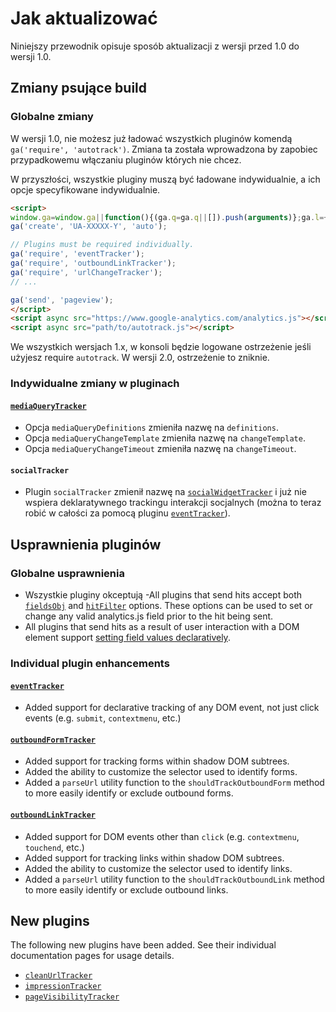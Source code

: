 # Jak aktualizować

Niniejszy przewodnik opisuje sposób aktualizacji z wersji przed 1.0 do wersji 1.0.

## Zmiany psujące build

### Globalne zmiany

W wersji 1.0, nie możesz już ładować wszystkich pluginów komendą `ga('require', 'autotrack')`. Zmiana ta została wprowadzona by zapobiec przypadkowemu włączaniu pluginów których nie chcez.

W przyszłości, wszystkie pluginy muszą być ładowane indywidualnie, a ich opcje specyfikowane indywidualnie.

```html
<script>
window.ga=window.ga||function(){(ga.q=ga.q||[]).push(arguments)};ga.l=+new Date;
ga('create', 'UA-XXXXX-Y', 'auto');

// Plugins must be required individually.
ga('require', 'eventTracker');
ga('require', 'outboundLinkTracker');
ga('require', 'urlChangeTracker');
// ...

ga('send', 'pageview');
</script>
<script async src="https://www.google-analytics.com/analytics.js"></script>
<script async src="path/to/autotrack.js"></script>
```

We wszystkich wersjach 1.x, w konsoli będzie logowane ostrzeżenie jeśli użyjesz require `autotrack`. W wersji 2.0, ostrzeżenie to zniknie.

### Indywidualne zmiany w pluginach

#### [`mediaQueryTracker`](/docs/plugins/media-query-tracker.md)

- Opcja `mediaQueryDefinitions` zmieniła nazwę na `definitions`.
- Opcja `mediaQueryChangeTemplate` zmieniła nazwę na `changeTemplate`.
- Opcja `mediaQueryChangeTimeout` zmieniła nazwę na `changeTimeout`.

#### `socialTracker`

- Plugin `socialTracker` zmienił nazwę na [`socialWidgetTracker`](/docs/plugins/social-widget-tracker.md) i już nie wspiera deklaratywnego trackingu interakcji socjalnych (można to teraz robić w całości za pomocą pluginu [`eventTracker`](/docs/plugins/event-tracker.md)).

## Usprawnienia pluginów

### Globalne usprawnienia

- Wszystkie pluginy okceptują -All plugins that send hits accept both [`fieldsObj`](/docs/common-options.md#fieldsobj) and [`hitFilter`](/docs/common-options.md#hitfilter) options. These options can be used to set or change any valid analytics.js field prior to the hit being sent.
- All plugins that send hits as a result of user interaction with a DOM element support [setting field values declaratively](/docs/common-options.md#attributeprefix).

### Individual plugin enhancements

#### [`eventTracker`](/docs/plugins/event-tracker.md)

- Added support for declarative tracking of any DOM event, not just click events (e.g. `submit`, `contextmenu`, etc.)

#### [`outboundFormTracker`](/docs/plugins/outbound-form-tracker.md)

- Added support for tracking forms within shadow DOM subtrees.
- Added the ability to customize the selector used to identify forms.
- Added a `parseUrl` utility function to the `shouldTrackOutboundForm` method to more easily identify or exclude outbound forms.

#### [`outboundLinkTracker`](/docs/plugins/outbound-link-tracker.md)

- Added support for DOM events other than `click` (e.g. `contextmenu`, `touchend`, etc.)
- Added support for tracking links within shadow DOM subtrees.
- Added the ability to customize the selector used to identify links.
- Added a `parseUrl` utility function to the `shouldTrackOutboundLink` method to more easily identify or exclude outbound links.

## New plugins

The following new plugins have been added. See their individual documentation pages for usage details.

- [`cleanUrlTracker`](/docs/plugins/clean-url-tracker.md)
- [`impressionTracker`](/docs/plugins/impression-tracker.md)
- [`pageVisibilityTracker`](/docs/plugins/page-visibility-tracker.md)
